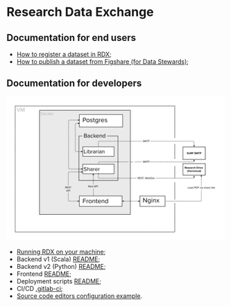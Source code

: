 # Research Data Exchange

## Documentation for end users

- [How to register a dataset in RDX](./docs/register-dataset.md);
- [How to publish a dataset from Figshare (for Data Stewards)](./docs/publish-dataset-figshare-as-data-steward.md);

## Documentation for developers

<img src="./docs/img/mvp1-services.png" alt="MVP1 service communication" title="MVP1 service communication">

- [Running RDX on your machine](./docs/developers/running-rdx-on-your-machine.md);
- Backend v1 (Scala) [README](./backend/v1/README.md);
- Backend v2 (Python) [README](./backend/v2/README.md);
- Frontend [README](./frontend/README.md);
- Deployment scripts [README](./deploy/README.md);
- CI/CD [.gitlab-ci](./.gitlab-ci);
- [Source code editors configuration example](./docs/developers/source-code-editors.md).
